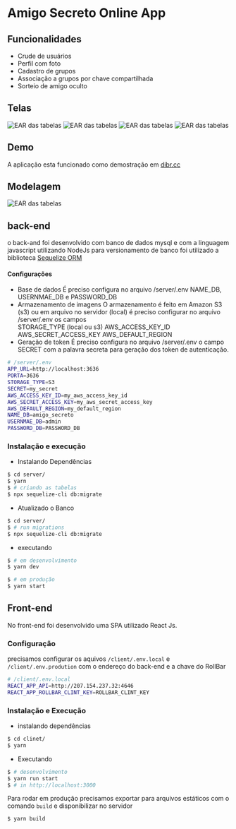 # Amigo Secreto Online App
## Funcionalidades
* Crude de usuários
* Perfil com foto
* Cadastro de grupos
* Associação a grupos por chave compartilhada
* Sorteio de amigo oculto 

## Telas
![EAR das tabelas](https://raw.githubusercontent.com/srBruning/amigo_secreto/main/screenshots/login.png)
![EAR das tabelas](https://raw.githubusercontent.com/srBruning/amigo_secreto/main/screenshots/registro.png)
![EAR das tabelas](https://raw.githubusercontent.com/srBruning/amigo_secreto/main/screenshots/home.png)
![EAR das tabelas](https://raw.githubusercontent.com/srBruning/amigo_secreto/main/screenshots/grupo.png)


## Demo
A aplicação esta funcionado como demostração em [dibr.cc](https://dibr.cc)

## Modelagem
![EAR das tabelas](https://raw.githubusercontent.com/srBruning/amigo_secreto/desenv/modeling/erd.svg)

##  back-end
o back-and foi desenvolvido com banco de dados mysql e com a linguagem javascript utilizando NodeJs
para versionamento de banco foi utilizado a biblioteca [Sequelize ORM](https://sequelize.org/) 

#### Configurações 
* Base de dados 
É preciso  configura no arquivo /server/.env NAME_DB, USERNMAE_DB e PASSWORD_DB 
* Armazenamento de imagens
O armazenamento é feito em Amazon S3 (s3)  ou em arquivo no servidor (local) 
é preciso configurar no arquivo /server/.env os campos  
STORAGE_TYPE (local ou s3) 
AWS_ACCESS_KEY_ID 
AWS_SECRET_ACCESS_KEY 
AWS_DEFAULT_REGION 
* Geração de token
É preciso  configura no arquivo /server/.env  o campo SECRET com a palavra secreta para geração dos token de autenticação. 


```bash
# /server/.env
APP_URL=http://localhost:3636
PORTA=3636
STORAGE_TYPE=S3
SECRET=my_secret
AWS_ACCESS_KEY_ID=my_aws_access_key_id
AWS_SECRET_ACCESS_KEY=my_aws_secret_access_key
AWS_DEFAULT_REGION=my_default_region
NAME_DB=amigo_secreto
USERNMAE_DB=admin
PASSWORD_DB=PASSWORD_DB
```
### Instalação e execução 
* Instalando Dependências
```bash
$ cd server/
$ yarn 
$ # criando as tabelas
$ npx sequelize-cli db:migrate
```
* Atualizado o Banco
```bash
$ cd server/
$ # run migrations
$ npx sequelize-cli db:migrate
```
* executando 

```bash
$ # em desenvolvimento
$ yarn dev
```
```bash
$ # em produção
$ yarn start
```


##  Front-end
No front-end foi desenvolvido uma SPA  utilizado React Js.

### Configuração
precisamos configurar os aquivos ``/client/.env.local`` e ``/client/.env.prodution`` com o endereço do back-end e a chave do RollBar

```bash
# /client/.env.local
REACT_APP_API=http://207.154.237.32:4646
REACT_APP_ROLLBAR_CLINT_KEY=ROLLBAR_CLINT_KEY
```

### Instalação e Execução 
* instalando dependências
```bash
$ cd clinet/
$ yarn
```
* Executando 
```bash
$ # desenvolvimento
$ yarn run start
$ # in http://localhost:3000
```
Para rodar em produção precisamos exportar para arquivos estáticos com o comando ``build`` e disponibilizar no servidor
```bash
$ yarn build 
```


